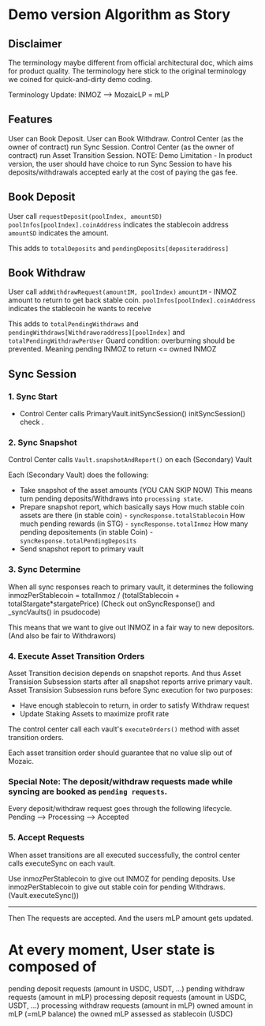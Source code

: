 # Demo version Algorithm as Story

## Disclaimer

The terminology maybe different from official architectural doc, which aims for product quality.
The terminology here stick to the original terminology we coined for quick-and-dirty demo coding.

Terminology Update:
INMOZ --> MozaicLP = mLP

## Features

User can Book Deposit.
User can Book Withdraw.
Control Center (as the owner of contract) run Sync Session.
Control Center (as the owner of contract) run Asset Transition Session.
NOTE: Demo Limitation - In product version, the user should have choice to run Sync Session to have his deposits/withdrawals accepted early at the cost of paying the gas fee.

## Book Deposit

User call `requestDeposit(poolIndex, amountSD)`
`poolInfos[poolIndex].coinAddress` indicates the stablecoin address
`amountSD` indicates the amount.

This adds to `totalDeposits` and `pendingDeposits[depositeraddress]`

## Book Withdraw

User call `addWithdrawRequest(amountIM, poolIndex)`
`amountIM` - INMOZ amount to return to get back stable coin.
`poolInfos[poolIndex].coinAddress` indicates the stablecoin he wants to receive

This adds to `totalPendingWithdraws` and `pendingWithdraws[Withdraworaddress][poolIndex]` and `totalPendingWithdrawPerUser`
Guard condition: overburning should be prevented. Meaning pending INMOZ to return <= owned INMOZ

## Sync Session

### 1. Sync Start

- Control Center calls PrimaryVault.initSyncSession()
    initSyncSession() check .
    

### 2. Sync Snapshot

Control Center calls `Vault.snapshotAndReport()` on each (Secondary) Vault

Each (Secondary Vault) does the following:

- Take snapshot of the asset amounts (YOU CAN SKIP NOW)
    This means turn pending deposits/Withdraws into `processing state`.
- Prepare snapshot report, which basically says
    How much stable coin assets are there (in stable coin) - `syncResponse.totalStablecoin`
    How much pending rewards (in STG) - `syncResponse.totalInmoz`
    How many pending depositements (in stable Coin)  - `syncResponse.totalPendingDeposits`
    <!-- How mnay pending Withdraws (in INMOZ)  -->
- Send snapshot report to primary vault

### 3. Sync Determine

When all sync responses reach to primary vault, it determines the following
inmozPerStablecoin = totalInmoz / (totalStablecoin + totalStargate*stargatePrice)
(Check out onSyncResponse() and _syncVaults() in psudocode)

This means that we want to give out INMOZ in a fair way to new depositors.
(And also be fair to Withdrawors)

### 4. Execute Asset Transition Orders

Asset Transition decision depends on snapshot reports.
And thus Asset Transision Subsession starts after all snapshot reports arrive primary vault.
Asset Transision Subsession runs before Sync execution for two purposes:

- Have enough stablecoin to return, in order to satisfy Withdraw request
- Update Staking Assets to maximize profit rate

The control center call each vault's `executeOrders()` method with asset transition orders.

Each asset transition order should guarantee that no value slip out of Mozaic.

### Special Note: The deposit/withdraw requests made while syncing are booked as `pending requests`.

Every deposit/withdraw request goes through the following lifecycle.
Pending --> Processing --> Accepted

### 5. Accept Requests

When asset transitions are all executed successfully, the control center calls executeSync on each vault.

Use inmozPerStablecoin to give out INMOZ for pending deposits.
Use inmozPerStablecoin to give out stable coin for pending Withdraws.
(Vault.executeSync())

----
Then
The requests are accepted. And the users mLP amount gets updated.

# At every moment, User state is composed of

pending deposit requests (amount in USDC, USDT, ...)
pending withdraw requests (amount in mLP)
processing deposit requests (amount in USDC, USDT, ...)
processing withdraw requests (amount in mLP)
owned amount in mLP (=mLP balance)
the owned mLP assessed as stablecoin (USDC)
